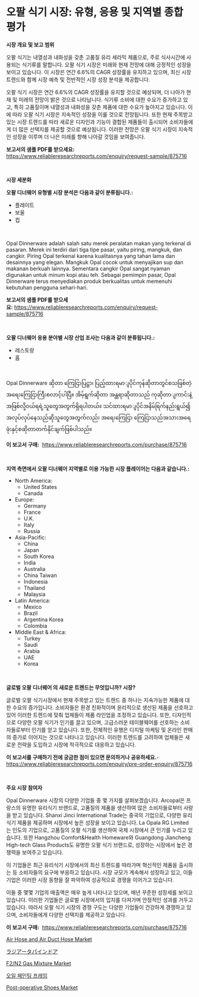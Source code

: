 <p><h1>오팔 식기 시장: 유형, 응용 및 지역별 종합 평가</h1></p><p><strong>시장 개요 및 보고 범위</strong></p>
<p><p>오팔 식기는 내열성과 내화성을 갖춘 고품질 유리 세라믹 제품으로, 주로 식사시간에 사용되는 식기류를 말합니다. 오팔 식기 시장은 미래와 현재 전망에 대해 긍정적인 성장을 보이고 있습니다. 이 시장은 연간 6.6%의 CAGR 성장률을 유지하고 있으며, 최신 시장 트렌드와 함께 시장 예측 및 전반적인 시장 성장 분석을 제공합니다. </p><p>오팔 식기 시장은 연간 6.6%의 CAGR 성장률을 유지할 것으로 예상되며, 더 나아가 현재 및 미래의 전망이 밝은 것으로 나타납니다. 식기류 소비에 대한 수요가 증가하고 있고, 특히 고품질이며 내열성과 내화성을 갖춘 제품에 대한 수요가 높아지고 있습니다. 이에 따라 오팔 식기 시장은 지속적인 성장을 이룰 것으로 전망됩니다. 또한 현재 주목받고 있는 시장 트렌드를 따라 새로운 디자인과 기능이 결합된 제품들이 출시되어 소비자들에게 더 많은 선택지를 제공할 것으로 예상됩니다. 이러한 전망은 오팔 식기 시장이 지속적인 성장을 이루며 더 나은 미래를 향해 나아갈 것임을 보여줍니다.</p></p>
<p><strong>보고서의 샘플 PDF를 받으세요:</strong> <a href="https://www.reliableresearchreports.com/enquiry/request-sample/875716">https://www.reliableresearchreports.com/enquiry/request-sample/875716</a></p>
<p>&nbsp;</p>
<p><strong>시장 세분화</strong></p>
<p><strong>오팔 디너웨어 유형별 시장 분석은 다음과 같이 분류됩니다.:</strong></p>
<p><ul><li>플레이트</li><li>보울</li><li>컵</li></ul></p>
<p>&nbsp;</p>
<p><p>Opal Dinnerware adalah salah satu merek peralatan makan yang terkenal di pasaran. Merek ini terdiri dari tiga tipe pasar, yaitu piring, mangkuk, dan cangkir. Piring Opal terkenal karena kualitasnya yang tahan lama dan desainnya yang elegan. Mangkuk Opal cocok untuk menyajikan sup dan makanan berkuah lainnya. Sementara cangkir Opal sangat nyaman digunakan untuk minum kopi atau teh. Sebagai pemimpin pasar, Opal Dinnerware terus menyediakan produk berkualitas untuk memenuhi kebutuhan pengguna sehari-hari.</p></p>
<p><strong>보고서의 샘플 PDF를 받으세요:</strong>&nbsp;<a href="https://www.reliableresearchreports.com/enquiry/request-sample/875716">https://www.reliableresearchreports.com/enquiry/request-sample/875716</a></p>
<p>&nbsp;</p>
<p><strong> 오팔 디너웨어 응용 분야별 시장 산업 조사는 다음과 같이 분류됩니다.:</strong></p>
<p><ul><li>레스토랑</li><li>홈</li></ul></p>
<p>&nbsp;</p>
<p><p>Opal Dinnerware ဆိုတာ ကြေငြာပြဋ္ဌာ၊ ပြည့်ထားရမာျပိုင်ကုန်ဆိုတာတွင်စသဖြစ်တဲ့အရေးကြေငြာကြီးစလာင့်ပါပြီ။ အိမ့်ရွက်ဆိုတာ အန္တရာဆိုတာသည် ကုဆိုတာျကာင်းနဲ့အဖြစ်လို့ဝယ်ရရဲ့သူတွေအတွက်ရှိရပါတယ်။ သင်ထားရမာျပိုင်အနိမ်ရြက်နည်းရွယ်၍ အလုပ်လုပ်နေသည်ဆိုသူတွေအတွက်လည်း အရေးကြေငြာ ကြေငြာသည်အသားအရေဖုံးနှင့်စဆိုတာတက်နိုင်ချက်ဖြစ်ပါသည်။</p></p>
<p><strong>이 보고서 구매:</strong>&nbsp; <a href="https://www.reliableresearchreports.com/purchase/875716">https://www.reliableresearchreports.com/purchase/875716</a></p>
<p>&nbsp;</p>
<p><strong>지역 측면에서 오팔 디너웨어 지역별로 이용 가능한 시장 플레이어는 다음과 같습니다.:</strong></p>
<p><ul>
    <li>
        North America:
        <ul>
            <li>United States</li>
            <li>Canada</li>
        </ul>
    </li>
    <li>
        Europe:
        <ul>
            <li>Germany</li>
            <li>France</li>
            <li>U.K.</li>
            <li>Italy</li>
            <li>Russia</li>
        </ul>
    </li>
    <li>
        Asia-Pacific:
        <ul>
            <li>China</li>
            <li>Japan</li>
            <li>South Korea</li>
            <li>India</li>
            <li>Australia</li>
            <li>China Taiwan</li>
            <li>Indonesia</li>
            <li>Thailand</li>
            <li>Malaysia</li>
        </ul>
    </li>
    <li>
        Latin America:
        <ul>
            <li>Mexico</li>
            <li>Brazil</li>
            <li>Argentina Korea</li>
            <li>Colombia</li>
        </ul>
    </li>
    <li>
        Middle East & Africa:
        <ul>
            <li>Turkey</li>
            <li>Saudi</li>
            <li>Arabia</li>
            <li>UAE</li>
            <li>Korea</li>
        </ul>
    </li>
    </ul></p>
<p>&nbsp;</p>
<p><strong>글로벌 오팔 디너웨어 의 새로운 트렌드는 무엇입니까? 시장?</strong></p>
<p><p>글로벌 오팔 식기시장에서 현재 주목받고 있는 트렌드 중 하나는 지속가능한 제품에 대한 수요의 증가입니다. 소비자들은 환경 친화적이며 윤리적으로 생산된 제품을 선호하고 있어 이러한 트렌드에 맞춰 업체들이 제품 라인업을 조정하고 있습니다. 또한, 디자인적으로 다양한 오팔 식기가 인기를 끌고 있으며, 고급스러운 테이블웨어를 선호하는 소비자들로부터 인기를 얻고 있습니다. 또한, 전체적인 유행은 디지털 마케팅 및 온라인 판매의 증가로 이어지는 것으로 나타나고 있습니다. 이러한 트렌드를 고려하여 업체들은 새로운 전략을 도입하고 시장에 적극적으로 대응하고 있습니다.</p></p>
<p><strong>이 보고서를 구매하기 전에 궁금한 점이 있으면 문의하거나 공유하세요.</strong>- <a href="https://www.reliableresearchreports.com/enquiry/pre-order-enquiry/875716">https://www.reliableresearchreports.com/enquiry/pre-order-enquiry/875716</a></p>
<p>&nbsp;</p>
<p><strong>주요 시장 참여자</strong></p>
<p><p>Opal Dinnerware 시장의 다양한 기업들 중 몇 가지를 살펴보겠습니다. Arcopal은 프랑스의 유명한 유리식기 브랜드로, 고품질의 제품을 생산하여 많은 소비자들로부터 사랑을 받고 있습니다. Shanxi Jinci International Trade는 중국의 기업으로, 다양한 유리식기 제품을 제공하며 시장에서 높은 성장을 보이고 있습니다. La Opala RG Limited는 인도의 기업으로, 고품질의 오팔 식기를 생산하여 국제 시장에서 큰 인기를 누리고 있습니다. 또한 Hangzhou Comfort&Health Homeware와 Guangdong Jiancheng High-tech Glass Products도 유명한 오팔 식기 브랜드로, 성장하는 시장에서 높은 경쟁력을 보여주고 있습니다.</p><p>이 기업들은 최근 유리식기 시장에서의 최신 트렌드를 따라가며 혁신적인 제품을 출시하는 등 소비자들의 요구에 부응하고 있습니다. 시장 규모가 계속해서 성장하고 있고, 이들 기업은 이러한 시장 동향을 잘 파악하여 성공적으로 경쟁을 이어가고 있습니다.</p><p>이들 중 몇몇 기업의 매출액은 매우 높게 나타나고 있으며, 매년 꾸준한 성장세를 보이고 있습니다. 이러한 기업들은 글로벌 시장에서의 입지를 다져가며 안정적인 성과를 거두고 있습니다. 따라서 오팔 식기 시장의 경쟁 구도는 다양한 기업들이 건강하게 경쟁하고 있으며, 소비자들에게 다양한 선택지를 제공하고 있습니다.</p></p>
<p><strong>이 보고서 구매:</strong>&nbsp;&nbsp;<a href="https://www.reliableresearchreports.com/purchase/875716">https://www.reliableresearchreports.com/purchase/875716</a></p>
<p><p><a href="https://noble-drawer-34c.notion.site/Air-Hose-and-Air-Duct-Hose-Market-Research-Report-The-Key-To-Successful-Business-Strategy-Forecaste-1ddd9f3b82e3445c91b4594e550ae7fa">Air Hose and Air Duct Hose Market</a></p><p><a href="https://github.com/lababdou/Market-Research-Report-List-2/blob/main/1159177187593.md">ラジアータパインドア</a></p><p><a href="https://view.publitas.com/reportprime-1/f2-n2-gas-mixture-market-size-share-trends-analysis-report-by-application-regional-outlook-competitive-strategies-and-segment-forecasts-2023-2030/">F2/N2 Gas Mixture Market</a></p><p><a href="https://github.com/jntpkh496620/Market-Research-Report-List-1/blob/main/9393457187528.md">오일 페인팅 프레임</a></p><p><a href="https://issuu.com/reportprime-2/docs/post-operative-shoes-market-size-2030.pptx">Post-operative Shoes Market</a></p></p>
